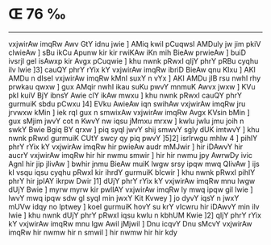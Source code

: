 # Œ 76 ‰
---
vxjwirAw imqRw Awv GtY idnu jwie ] AMiq kwil pCuqwsI AMDuly jw jim
pkiV clwieAw ] sBu ikCu Apunw kir kir rwiKAw iKn mih BieAw
prwieAw ] buiD ivsrjI geI isAwxp kir Avgx pCuqwie ] khu nwnk
pRwxI qIjY phrY pRBu cyqhu ilv lwie ]3] cauQY phrY rYix kY vxjwirAw
imqRw ibriD BieAw qnu KIxu ] AKI AMDu n dIseI vxjwirAw imqRw kMnI
suxY n vYx ] AKI AMDu jIB rsu nwhI rhy prwkau qwxw ] gux AMqir nwhI
ikau suKu pwvY mnmuK Awvx jwxw ] KVu pkI kuiV BjY ibnsY Awie clY
ikAw mwxu ] khu nwnk pRwxI cauQY phrY gurmuiK sbdu pCwxu ]4] EVku
AwieAw iqn swihAw vxjwirAw imqRw jru jrvwxw kMin ] iek rqI gux n
smwixAw vxjwirAw imqRw Avgx KVsin bMin ] gux sMjim jwvY cot n KwvY
nw iqsu jMmxu mrxw ] kwlu jwlu jmu joih n swkY Bwie Bgiq BY qrxw ]
piq syqI jwvY shij smwvY sgly dUK imtwvY ] khu nwnk pRwxI gurmuiK CUtY
swcy qy piq pwvY ]5]2] isrIrwgu mhlw 4 ] pihlY phrY rYix kY
vxjwirAw imqRw hir pwieAw audr mMJwir ] hir iDAwvY hir aucrY
vxjwirAw imqRw hir hir nwmu smwir ] hir hir nwmu jpy AwrwDy ivic
AgnI hir jip jIivAw ] bwhir jnmu BieAw muiK lwgw srsy ipqw mwq
QIivAw ] ijs kI vsqu iqsu cyqhu pRwxI kir ihrdY gurmuiK bIcwir ] khu
nwnk pRwxI pihlY phrY hir jpIAY ikrpw Dwir ]1] dUjY phrY rYix kY
vxjwirAw imqRw mnu lwgw dUjY Bwie ] myrw myrw kir pwlIAY vxjwirAw
imqRw ly mwq ipqw gil lwie ] lwvY mwq ipqw sdw gl syqI min jwxY Kit
Kvwey ] jo dyvY iqsY n jwxY mUVw idqy no lptwey ] koeI gurmuiK hovY su krY
vIcwru hir iDAwvY min ilv lwie ] khu nwnk dUjY phrY pRwxI iqsu kwlu n
kbhUM Kwie ]2] qIjY phrY rYix kY vxjwirAw imqRw mnu lgw Awil jMjwil ]
Dnu icqvY Dnu sMcvY vxjwirAw imqRw hir nwmw hir n smwil ] hir nwmw
hir hir kdy
####
